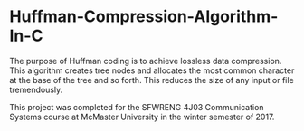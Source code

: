 # Huffman-Compression-Algorithm-In-C

The purpose of Huffman coding is to achieve lossless data compression. This algorithm creates tree nodes and allocates the most common character at the base of the tree and so forth. This reduces the size of any input or file tremendously.

 This project was completed for the SFWRENG 4J03 Communication Systems course at McMaster University in the winter semester of 2017.
 
 
